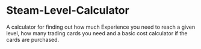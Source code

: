 # Steam-Level-Calculator
 A calculator for finding out how much Experience you need to reach a given level, how many trading cards you need and a basic cost calculator if the cards are purchased.
